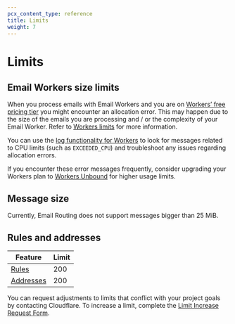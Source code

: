 ```yaml
---
pcx_content_type: reference
title: Limits
weight: 7
---
```


# Limits

## Email Workers size limits

When you process emails with Email Workers and you are on [Workers’ free pricing tier](/workers/platform/pricing/) you might encounter an allocation error. This may happen due to the size of the emails you are processing and / or the complexity of your Email Worker. Refer to [Workers limits](/workers/platform/limits/#worker-limits) for more information.

You can use the [log functionality for Workers](/workers/learning/logging-workers/) to look for messages related to CPU limits (such as `EXCEEDED_CPU`) and troubleshoot any issues regarding allocation errors.

If you encounter these error messages frequently, consider upgrading your Workers plan to [Workers Unbound](/workers/platform/limits/#unbound-usage-model) for higher usage limits.

## Message size

Currently, Email Routing does not support messages bigger than 25 MiB.

## Rules and addresses

Feature | Limit
--- | ---
[Rules](/email-routing/setup/email-routing-addresses/) | 200
[Addresses](/email-routing/setup/email-routing-addresses/#destination-addresses) | 200

You can request adjustments to limits that conflict with your project goals by contacting Cloudflare. To increase a limit, complete the [Limit Increase Request Form](https://forms.gle/DU9DkvYZoKhgGG6b6).